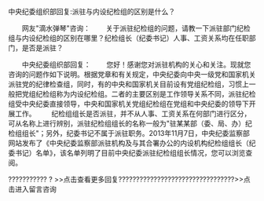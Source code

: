 中央纪委组织部回复:派驻与内设纪检组的区别是什么？










　　网友"滴水弹琴"咨询：
　　关于派驻纪检组的问题，请教一下派驻部门纪检组与内设纪检组的区别在哪里？纪检组长（纪委书记）人事、工资关系均在任职部门，是否是派驻？

　　中央纪委组织部回复：
　　您好！感谢您对派驻机构的关心和关注。现就您咨询的问题作如下说明。根据党章和有关规定，中央纪委向中央一级党和国家机关派驻党的纪律检查组，同时，有的中央和国家机关目前设有党组纪检组，习惯上一般把党组纪检组称为内设纪检组。二者的主要区别是工作领导关系不同，派驻纪检组受中央纪委直接领导，中央和国家机关党组纪检组在党组和中央纪委的领导下开展工作。
　　纪检组组长是否派驻，并不从人事、工资关系在何部门进行区分，可从名称上进行辨别，派驻纪检组组长的名称一般为"驻某某部（委、局、办）纪检组组长"；另外，纪委书记不属于派驻职务。2013年11月7日，中央纪委监察部网站发布了《中央纪委监察部派驻机构及与其合署办公的内设机构纪检组组长（纪委书记）名单》，该名单列明了目前中央纪委派驻纪检组组长情况，您可以浏览查阅。

??????????? ?
\>\>点击查看更多回复?????????????????????????????????\>\>点击进入留言咨询
